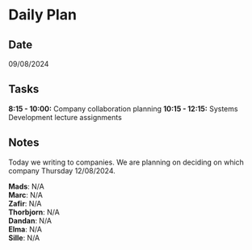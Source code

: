 # Daily Plan

## Date
09/08/2024

## Tasks
**8:15 - 10:00:** Company collaboration planning
**10:15 - 12:15:** Systems Development lecture assignments

## Notes
Today we writing to companies. We are planning on deciding on which company Thursday 12/08/2024.

**Mads**: N/A\
**Marc**: N/A\
**Zafir**: N/A\
**Thorbjorn**: N/A\
**Dandan**: N/A\
**Elma**: N/A\
**Sille**: N/A

